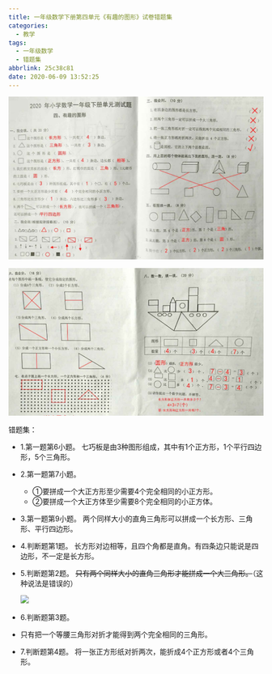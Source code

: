 ```yaml
---
title: 一年级数学下册第四单元《有趣的图形》试卷错题集
categories:
  - 教学
tags:
  - 一年级数学
  - 错题集
abbrlink: 25c38c81
date: 2020-06-09 13:52:25
---
```


![](../img/%E4%B8%80%E5%B9%B4%E7%BA%A7%E6%95%B0%E5%AD%A6%E4%B8%8B%E5%86%8C%E7%AC%AC%E5%9B%9B%E5%8D%95%E5%85%83%E3%80%8A%E6%9C%89%E8%B6%A3%E7%9A%84%E5%9B%BE%E5%BD%A2%E3%80%8B%E8%AF%95%E5%8D%B7%E9%94%99%E9%A2%98%E9%9B%86/1.jpg)

![](../img/%E4%B8%80%E5%B9%B4%E7%BA%A7%E6%95%B0%E5%AD%A6%E4%B8%8B%E5%86%8C%E7%AC%AC%E5%9B%9B%E5%8D%95%E5%85%83%E3%80%8A%E6%9C%89%E8%B6%A3%E7%9A%84%E5%9B%BE%E5%BD%A2%E3%80%8B%E8%AF%95%E5%8D%B7%E9%94%99%E9%A2%98%E9%9B%86/2.jpg)

错题集：

+ 1.第一题第6小题。
  七巧板是由3种图形组成，其中有1个正方形，1个平行四边形，5个三角形。
  
+ 2.第一题第7小题。
  + ①要拼成一个大正方形至少需要4个完全相同的小正方形。
  + ②要拼成一个大正方体至少需要8个完全相同的小正方体。
  
+ 3.第一题第9小题。
  两个同样大小的直角三角形可以拼成一个长方形、三角形、平行四边形。
  
+ 4.判断题第1题。
  长方形对边相等，且四个角都是直角。有四条边只能说是四边形，不一定是长方形。
  
+ 5.判断题第2题。
  ~~只有两个同样大小的直角三角形才能拼成一个大三角形。~~（这种说法是错误的）
  
  ![](https://cdn.jsdelivr.net/gh/iwyang/pic/20200721154933.jpg)
  
+ 6.判断题第3题。

+ 只有把一个等腰三角形对折才能得到两个完全相同的三角形。

+ 7.判断题第4题。
  将一张正方形纸对折两次，能折成4个正方形或者4个三角形。